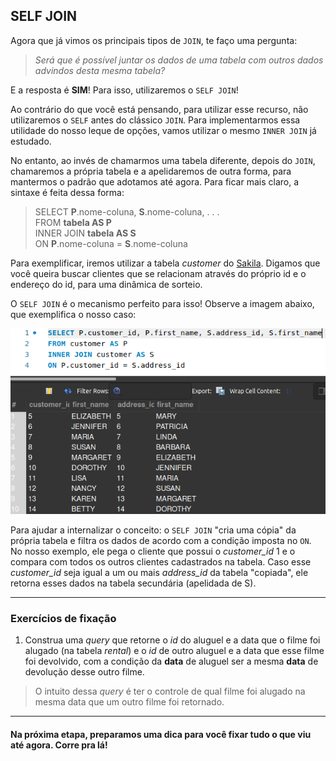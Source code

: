 ## SELF JOIN

Agora que já vimos os principais tipos de ``JOIN``, te faço uma pergunta:

> *Será que é possível juntar os dados de uma tabela com outros dados advindos desta mesma tabela?*

E a resposta é **SIM**! Para isso, utilizaremos o ``SELF JOIN``!  

Ao contrário do que você está pensando, para utilizar esse recurso, não utilizaremos o ``SELF`` antes do clássico ``JOIN``. Para implementarmos essa utilidade do nosso leque de opções, vamos utilizar o mesmo ``INNER JOIN`` já estudado.

No entanto, ao invés de chamarmos uma tabela diferente, depois do ``JOIN``, chamaremos a própria tabela e a apelidaremos de outra forma, para mantermos o padrão que adotamos até agora. Para ficar mais claro, a sintaxe é feita dessa forma:

> SELECT **P**.nome-coluna, **S**.nome-coluna, . . .  
> FROM **tabela AS P**  
> INNER JOIN **tabela AS S**  
> ON **P**.nome-coluna = **S**.nome-coluna

Para exemplificar, iremos utilizar a tabela *customer* do [Sakila](https://assets.app.betrybe.com/back-end/sakila-1ae15ae82697888c35bf1f1c8acbf755.sql). Digamos que você queira buscar clientes que se relacionam através do próprio id e o endereço do id, para uma dinâmica de sorteio. 

O ``SELF JOIN`` é o mecanismo perfeito para isso! Observe a imagem abaixo, que exemplifica o nosso caso:

![Exemplo de Self Join](../images/conteudo/SELF_JOIN.png)

Para ajudar a internalizar o conceito: o ``SELF JOIN`` "cria uma cópia" da própria tabela e filtra os dados de acordo com a condição imposta no ``ON``. No nosso exemplo, ele pega o cliente que possui o *customer_id* 1 e o compara com todos os outros clientes cadastrados na tabela. Caso esse *customer_id* seja igual a um ou mais *address_id* da tabela "copiada", ele retorna esses dados na tabela secundária (apelidada de S).

---

### Exercícios de fixação

1. Construa uma *query* que retorne o *id* do aluguel e a data que o filme foi alugado (na tabela *rental*) e o *id* de outro aluguel e a data que esse filme foi devolvido, com a condição da **data** de aluguel ser a mesma **data** de devolução desse outro filme.

> O intuito dessa *query* é ter o controle de qual filme foi alugado na mesma data que um outro filme foi retornado.

---

#### Na próxima etapa, preparamos uma dica para você fixar tudo o que viu até agora. Corre pra lá!